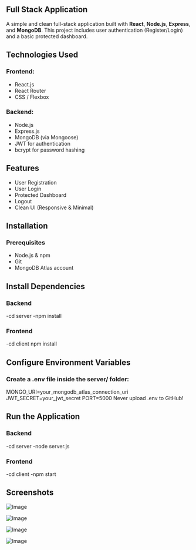 ## Full Stack Application

A simple and clean full-stack application built with **React**, **Node.js**, **Express**, and **MongoDB**.
This project includes user authentication (Register/Login) and a basic protected dashboard.

## Technologies Used

### Frontend:
- React.js
- React Router
- CSS / Flexbox

### Backend:
- Node.js
- Express.js
- MongoDB (via Mongoose)
- JWT for authentication
- bcrypt for password hashing

## Features

- User Registration
- User Login
- Protected Dashboard
- Logout
- Clean UI (Responsive & Minimal)

## Installation

### Prerequisites
- Node.js & npm
- Git
- MongoDB Atlas account

## Install Dependencies
### Backend
-cd server
-npm install

### Frontend
-cd client
npm install

## Configure Environment Variables

### Create a .env file inside the server/ folder:
MONGO_URI=your_mongodb_atlas_connection_uri
JWT_SECRET=your_jwt_secret
PORT=5000
Never upload .env to GitHub!

## Run the Application
### Backend
-cd server
-node server.js

### Frontend
-cd client
-npm start

## Screenshots

![Image](https://github.com/user-attachments/assets/188c2bac-be9a-4fb0-a3ad-97cca0a33133)

![Image](https://github.com/user-attachments/assets/2121a11e-438a-4d10-9366-aefdbcd15348)

![Image](https://github.com/user-attachments/assets/ff54336f-15eb-4d11-b03b-966ca3ea8156)

![Image](https://github.com/user-attachments/assets/2cef2769-723a-4523-894c-3442845ebd20)
